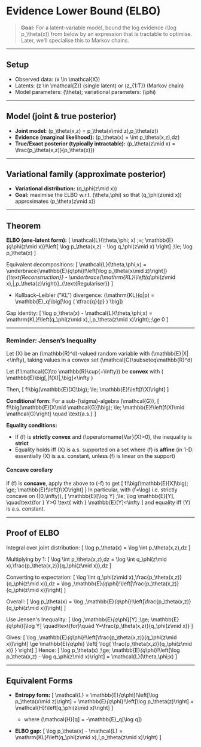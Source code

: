 # Evidence Lower Bound (ELBO)

> **Goal:** For a latent-variable model, bound the log evidence \(\log p_\theta(x)\) from below by an expression that is tractable to optimise. Later, we’ll specialise this to Markov chains.

---

## Setup

- Observed data: \(x \in \mathcal{X}\)
- Latents: \(z \in \mathcal{Z}\) (single latent) or \(z_{1:T}\) (Markov chain)
- Model parameters: \(\theta\); variational parameters: \(\phi\)

---

## Model (joint & true posterior)

- **Joint model:** \(p_\theta(x,z) = p_\theta(x\mid z)\,p_\theta(z)\)
- **Evidence (marginal likelihood):** \(p_\theta(x) = \int p_\theta(x,z)\,dz\)
- **True/Exact posterior (typically intractable):** \(p_\theta(z\mid x) = \frac{p_\theta(x,z)}{p_\theta(x)}\)


---

## Variational family (approximate posterior)

- **Variational distribution:** \(q_\phi(z\mid x)\)
- **Goal:** maximise the ELBO w.r.t. \(\theta,\phi\) so that \(q_\phi(z\mid x)\) approximates \(p_\theta(z\mid x)\)

---

## Theorem

**ELBO (one-latent form):**
\[
\mathcal{L}(\theta,\phi; x)
\;=\;
\mathbb{E}_{q_\phi(z\mid x)}\!\left[ \log p_\theta(x,z) - \log q_\phi(z\mid x) \right]
\;\le\; \log p_\theta(x)
\]

Equivalent decompositions:
\[
\mathcal{L}(\theta,\phi;x)
= \underbrace{\mathbb{E}_{q_\phi}\!\left[\log p_\theta(x\mid z)\right]}_{\text{Reconstruction}} - \underbrace{\mathrm{KL}\!\left(q_\phi(z\mid x)\,\|\,p_\theta(z)\right)}_{\text{Regulariser}}
\]

-  Kullback–Leibler ("KL") divergence: \(\mathrm{KL}(q\|p) = \mathbb{E}_q\!\big[\log ( \tfrac{q}{p} ) \big]\)

Gap identity:
\[
\log p_\theta(x) - \mathcal{L}(\theta,\phi;x)
= \mathrm{KL}\!\left(q_\phi(z\mid x)\,\|\,p_\theta(z\mid x)\right)\;\;\ge 0
\]

---


### Reminder: Jensen’s Inequality

Let \(X\) be an \(\mathbb{R}^d\)-valued random variable with \(\mathbb{E}\|X\|<\infty\), taking values in a convex set \(\mathcal{C}\subseteq\mathbb{R}^d\)

Let \(f:\mathcal{C}\to \mathbb{R}\cup\{+\infty\}\) be **convex** with \( \mathbb{E}\big[\,|f(X)|\,\big]<\infty \)

Then, 
\[
f\!\big(\mathbb{E}[X]\big)\; \le\; \mathbb{E}\!\left[f(X)\right]
\]

**Conditional form:** For a sub-\(\sigma\)-algebra \(\mathcal{G}\),
\[
f\!\big(\mathbb{E}[X\mid \mathcal{G}]\big)\; \le\; \mathbb{E}\!\left[f(X)\mid \mathcal{G}\right] \quad \text{a.s.}
\]

**Equality conditions:**
- If \(f\) is **strictly convex** and \(\operatorname{Var}(X)>0\), the inequality is **strict**
- Equality holds iff \(X\) is a.s. supported on a set where \(f\) is **affine** (in 1-D: essentially \(X\) is a.s. constant, unless \(f\) is linear on the support)


#### Concave corollary

If \(f\) is **concave**, apply the above to \(-f\) to get
\[
f\!\big(\mathbb{E}[X]\big)\; \ge\; \mathbb{E}\!\left[f(X)\right]
\]
In particular, with \(f=\log\) i.e. strictly concave on \((0,\infty)\),
\[
\mathbb{E}[\log Y] \;\le\; \log \mathbb{E}[Y],
\quad\text{for } Y>0 \text{ with } \mathbb{E}[Y]<\infty
\]
and equality iff \(Y\) is a.s. constant.

---

## Proof of ELBO

Integral over joint distribution:
\[
\log p_\theta(x) = \log \int p_\theta(x,z)\,dz
\]

Multiplying by 1: 
\[
\log \int p_\theta(x,z)\,dz = \log \int q_\phi(z\mid x)\,\frac{p_\theta(x,z)}{q_\phi(z\mid x)}\,dz
\]

Converting to expectation: 
\[
\log \int q_\phi(z\mid x)\,\frac{p_\theta(x,z)}{q_\phi(z\mid x)}\,dz
= \log \,\mathbb{E}_{q_\phi}\!\left[\frac{p_\theta(x,z)}{q_\phi(z\mid x)}\right]
\]

Overall: 
\[
\log p_\theta(x) = \log \,\mathbb{E}_{q_\phi}\!\left[\frac{p_\theta(x,z)}{q_\phi(z\mid x)}\right]
\]

Use Jensen's Inequality: 
\[
\log \,\mathbb{E}_{q_\phi}[Y] \;\ge\; \mathbb{E}_{q_\phi}[\log Y]
\quad\text{for}\quad Y=\frac{p_\theta(x,z)}{q_\phi(z\mid x)}
\]

Gives: 
\[
\log \,\mathbb{E}_{q_\phi}\!\left[\frac{p_\theta(x,z)}{q_\phi(z\mid x)}\right] \ge  \mathbb{E}_{q_\phi} \left[ \log{ \frac{p_\theta(x,z)}{q_\phi(z\mid x)} } \right]
\]
Hence:
\[
\log p_\theta(x)
\;\ge\;
\mathbb{E}_{q_\phi}\!\left[\log p_\theta(x,z) - \log q_\phi(z\mid x)\right]
= \mathcal{L}(\theta,\phi;x)
\]

---

## Equivalent Forms

- **Entropy form:**
  \[
  \mathcal{L} = \mathbb{E}_{q_\phi}\!\left[\log p_\theta(x\mid z)\right] + \mathbb{E}_{q_\phi}\!\left[\log p_\theta(z)\right] + \mathcal{H}\!\left[q_\phi(z\mid x)\right]
  \]
    - where \(\mathcal{H}[q] = -\mathbb{E}_q[\log q]\)

- **ELBO gap:**
  \[
  \log p_\theta(x) - \mathcal{L} = \mathrm{KL}\!\left(q_\phi(z\mid x)\,\|\,p_\theta(z\mid x)\right)
  \]
